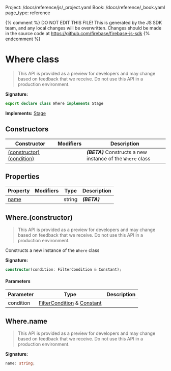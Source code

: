 Project: /docs/reference/js/_project.yaml
Book: /docs/reference/_book.yaml
page_type: reference

{% comment %}
DO NOT EDIT THIS FILE!
This is generated by the JS SDK team, and any local changes will be
overwritten. Changes should be made in the source code at
https://github.com/firebase/firebase-js-sdk
{% endcomment %}

# Where class
> This API is provided as a preview for developers and may change based on feedback that we receive. Do not use this API in a production environment.
> 


<b>Signature:</b>

```typescript
export declare class Where implements Stage 
```
<b>Implements:</b> [Stage](./firestore_lite.stage.md#stage_interface)

## Constructors

|  Constructor | Modifiers | Description |
|  --- | --- | --- |
|  [(constructor)(condition)](./firestore_lite.where.md#whereconstructor) |  | <b><i>(BETA)</i></b> Constructs a new instance of the <code>Where</code> class |

## Properties

|  Property | Modifiers | Type | Description |
|  --- | --- | --- | --- |
|  [name](./firestore_lite.where.md#wherename) |  | string | <b><i>(BETA)</i></b> |

## Where.(constructor)

> This API is provided as a preview for developers and may change based on feedback that we receive. Do not use this API in a production environment.
> 

Constructs a new instance of the `Where` class

<b>Signature:</b>

```typescript
constructor(condition: FilterCondition & Constant);
```

#### Parameters

|  Parameter | Type | Description |
|  --- | --- | --- |
|  condition | [FilterCondition](./firestore_lite.filtercondition.md#filtercondition_interface) &amp; [Constant](./firestore_lite.constant.md#constant_class) |  |

## Where.name

> This API is provided as a preview for developers and may change based on feedback that we receive. Do not use this API in a production environment.
> 

<b>Signature:</b>

```typescript
name: string;
```
